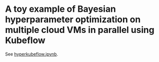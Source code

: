 # A toy example of Bayesian hyperparameter optimization on multiple cloud VMs in parallel using Kubeflow

See [hyperkubeflow.ipynb](./hyperkubeflow.ipynb).